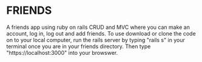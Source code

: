 # FRIENDS

A friends app using ruby on rails CRUD and MVC where you can make an account, log in, log out and add friends.
To use download or clone the code on to your local computer, run the rails server by typing "rails s" in your terminal once you are in your friends directory. Then type "https://localhost:3000" into your browswer.
